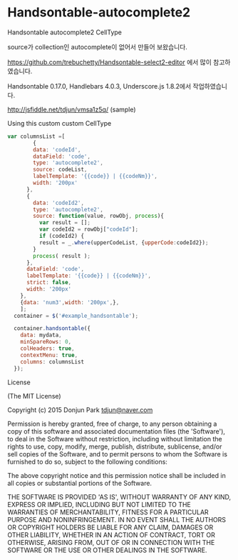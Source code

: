 # Handsontable-autocomplete2
Handsontable autocomplete2 CellType


source가 collection인 autocomplete이 없어서 만들어 보왔습니다.

https://github.com/trebuchetty/Handsontable-select2-editor 에서 많이 참고하였습니다.

Handsontable 0.17.0, Handlebars 4.0.3, Underscore.js 1.8.2에서 작업하였습니다.

http://jsfiddle.net/tdjun/vmsa1z5q/ (sample)


Using this custom custom CellType

```JAVASCRIPT
var columnsList =[
    	{
        data: 'codeId',
        dataField: 'code',
        type: 'autocomplete2',
        source: codeList,
        labelTemplate: '{{code}} | {{codeNm}}',
        width: '200px'
      },
      {
        data: 'codeId2',
        type: 'autocomplete2',
        source: function(value, rowObj, process){
          var result = [];
          var codeId2 = rowObj["codeId"];
          if (codeId2) {
          result = _.where(upperCodeList, {upperCode:codeId2});
        }
        process( result );
      },
      dataField: 'code',
      labelTemplate: '{{code}} | {{codeNm}}',
      strict: false,
      width: '200px'
    },
    {data: 'num3',width: '200px',},
	];
  container = $('#example_handsontable');

  container.handsontable({
    data: mydata,
    minSpareRows: 0,
    colHeaders: true,
    contextMenu: true,
    columns: columnsList
  });
```

License

(The MIT License)

Copyright (c) 2015 Donjun Park <tdjun@naver.com>

Permission is hereby granted, free of charge, to any person obtaining a copy of this software and associated documentation files (the 'Software'), to deal in the Software without restriction, including without limitation the rights to use, copy, modify, merge, publish, distribute, sublicense, and/or sell copies of the Software, and to permit persons to whom the Software is furnished to do so, subject to the following conditions:

The above copyright notice and this permission notice shall be included in all copies or substantial portions of the Software.

THE SOFTWARE IS PROVIDED 'AS IS', WITHOUT WARRANTY OF ANY KIND, EXPRESS OR IMPLIED, INCLUDING BUT NOT LIMITED TO THE WARRANTIES OF MERCHANTABILITY, FITNESS FOR A PARTICULAR PURPOSE AND NONINFRINGEMENT. IN NO EVENT SHALL THE AUTHORS OR COPYRIGHT HOLDERS BE LIABLE FOR ANY CLAIM, DAMAGES OR OTHER LIABILITY, WHETHER IN AN ACTION OF CONTRACT, TORT OR OTHERWISE, ARISING FROM, OUT OF OR IN CONNECTION WITH THE SOFTWARE OR THE USE OR OTHER DEALINGS IN THE SOFTWARE.
